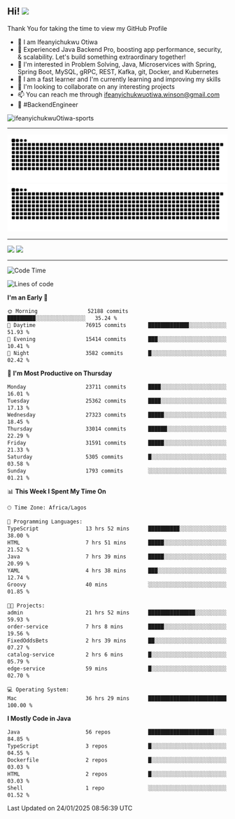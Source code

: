 <!-- BLOG-POST-LIST:START --><!-- BLOG-POST-LIST:END -->

## Hi! <img src="https://media.giphy.com/media/hvRJCLFzcasrR4ia7z/giphy.gif" width="4%"> 

Thank You for taking the time to view my GitHub Profile

- 👋 I am Ifeanyichukwu Otiwa
- 🚀 Experienced Java Backend Pro, boosting app performance, security, & scalability. Let's build something extraordinary together!
- 👀 I'm interested in Problem Solving, Java, Microservices with Spring, Spring Boot, MySQL, gRPC, REST, Kafka, git, Docker, and Kubernetes
- 🌱 I am a fast learner and I'm currently learning and improving my skills
- 💞️ I'm looking to collaborate on any interesting projects
- 📫 You can reach me through ifeanyichukwuotiwa.winson@gmail.com
- 🚀 #BackendEngineer

<p align="left" marginTop="10px"> <img src="https://komarev.com/ghpvc/?username=ifeanyichukwuOtiwa-sports&label=Profile%20views&color=0e75b6&style=for-the-badge" alt="ifeanyichukwuOtiwa-sports" /> </p>

***

<!--🐍📈SNAKEGRAPH / 🌐WEBSITE: https://github.com/Platane/snk -->
![github contribution grid snake animation](https://raw.githubusercontent.com/ifeanyichukwuOtiwa-sports/ifeanyichukwuOtiwa-sports/output/github-contribution-grid-snake-dark.svg#gh-dark-mode-only)![github contribution grid snake animation](https://raw.githubusercontent.com/ifeanyichukwuOtiwa-sports/ifeanyichukwuOtiwa-sports/output/github-contribution-grid-snake.svg#gh-light-mode-only)

***

<p float="left">
  <img float="left" src="https://github-readme-stats.vercel.app/api?username=ifeanyichukwuOtiwa-sports&count_private=true&include_all_commits=true&theme=react&show_icons=true" />
  <img float="right" src="https://github-readme-stats.vercel.app/api/top-langs/?username=ifeanyichukwuOtiwa-sports&layout=compact&show_icons=true&theme=react" /> 
</p>

***



<!--START_SECTION:waka-->
![Code Time](http://img.shields.io/badge/Code%20Time-3%2C377%20hrs%2039%20mins-blue)

![Lines of code](https://img.shields.io/badge/From%20Hello%20World%20I%27ve%20Written-37.2%20million%20lines%20of%20code-blue)

**I'm an Early 🐤** 

```text
🌞 Morning                52188 commits       █████████░░░░░░░░░░░░░░░░   35.24 % 
🌆 Daytime                76915 commits       █████████████░░░░░░░░░░░░   51.93 % 
🌃 Evening                15414 commits       ███░░░░░░░░░░░░░░░░░░░░░░   10.41 % 
🌙 Night                  3582 commits        █░░░░░░░░░░░░░░░░░░░░░░░░   02.42 % 
```
📅 **I'm Most Productive on Thursday** 

```text
Monday                   23711 commits       ████░░░░░░░░░░░░░░░░░░░░░   16.01 % 
Tuesday                  25362 commits       ████░░░░░░░░░░░░░░░░░░░░░   17.13 % 
Wednesday                27323 commits       █████░░░░░░░░░░░░░░░░░░░░   18.45 % 
Thursday                 33014 commits       ██████░░░░░░░░░░░░░░░░░░░   22.29 % 
Friday                   31591 commits       █████░░░░░░░░░░░░░░░░░░░░   21.33 % 
Saturday                 5305 commits        █░░░░░░░░░░░░░░░░░░░░░░░░   03.58 % 
Sunday                   1793 commits        ░░░░░░░░░░░░░░░░░░░░░░░░░   01.21 % 
```


📊 **This Week I Spent My Time On** 

```text
🕑︎ Time Zone: Africa/Lagos

💬 Programming Languages: 
TypeScript               13 hrs 52 mins      ██████████░░░░░░░░░░░░░░░   38.00 % 
HTML                     7 hrs 51 mins       █████░░░░░░░░░░░░░░░░░░░░   21.52 % 
Java                     7 hrs 39 mins       █████░░░░░░░░░░░░░░░░░░░░   20.99 % 
YAML                     4 hrs 38 mins       ███░░░░░░░░░░░░░░░░░░░░░░   12.74 % 
Groovy                   40 mins             ░░░░░░░░░░░░░░░░░░░░░░░░░   01.85 % 

🐱‍💻 Projects: 
admin                    21 hrs 52 mins      ███████████████░░░░░░░░░░   59.93 % 
order-service            7 hrs 8 mins        █████░░░░░░░░░░░░░░░░░░░░   19.56 % 
FixedOddsBets            2 hrs 39 mins       ██░░░░░░░░░░░░░░░░░░░░░░░   07.27 % 
catalog-service          2 hrs 6 mins        █░░░░░░░░░░░░░░░░░░░░░░░░   05.79 % 
edge-service             59 mins             █░░░░░░░░░░░░░░░░░░░░░░░░   02.70 % 

💻 Operating System: 
Mac                      36 hrs 29 mins      █████████████████████████   100.00 % 
```

**I Mostly Code in Java** 

```text
Java                     56 repos            █████████████████████░░░░   84.85 % 
TypeScript               3 repos             █░░░░░░░░░░░░░░░░░░░░░░░░   04.55 % 
Dockerfile               2 repos             █░░░░░░░░░░░░░░░░░░░░░░░░   03.03 % 
HTML                     2 repos             █░░░░░░░░░░░░░░░░░░░░░░░░   03.03 % 
Shell                    1 repo              ░░░░░░░░░░░░░░░░░░░░░░░░░   01.52 % 
```




 Last Updated on 24/01/2025 08:56:39 UTC
<!--END_SECTION:waka-->

<!--
<p align="center">
![trophy](https://github-profile-trophy.vercel.app/?username=ifeanyichukwuOtiwa-sports&theme=onedark) (https://github.com/ryo-ma/github-profile-trophy)
</p>
-->

<!---
ifeanyi-otiwa/ifeanyi-otiwa is a ✨ special ✨ repository because its `README.md` (this file) appears on your GitHub profile.
You can click the Preview link to take a look at your changes.
--->
